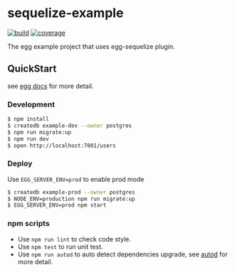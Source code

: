 # sequelize-example

[![build][build]][build-url]
[![coverage][cover]][cover-url]

The egg example project that uses egg-sequelize plugin.

## QuickStart

<!-- add docs here for user -->

see [egg docs][egg] for more detail.

### Development
```bash
$ npm install
$ createdb example-dev --owner postgres
$ npm run migrate:up
$ npm run dev
$ open http://localhost:7001/users
```

### Deploy

Use `EGG_SERVER_ENV=prod` to enable prod mode

```bash
$ createdb example-prod --owner postgres
$ NODE_ENV=production npm run migrate:up
$ EGG_SERVER_ENV=prod npm start
```

### npm scripts

- Use `npm run lint` to check code style.
- Use `npm test` to run unit test.
- Use `npm run autod` to auto detect dependencies upgrade, see [autod](https://www.npmjs.com/package/autod) for more detail.


[egg]: https://eggjs.org
[build]: https://travis-ci.org/iyuq/sequelize-example.svg?branch=master
[build-url]: https://travis-ci.org/iyuq/sequelize-example
[cover]: https://codecov.io/gh/iyuq/sequelize-example/branch/master/graph/badge.svg
[cover-url]: https://codecov.io/gh/iyuq/sequelize-example